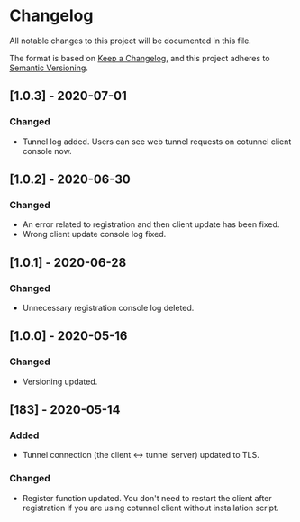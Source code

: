 # Changelog
All notable changes to this project will be documented in this file.

The format is based on [Keep a Changelog](https://keepachangelog.com/en/1.0.0/),
and this project adheres to [Semantic Versioning](https://semver.org/spec/v2.0.0.html).

## [1.0.3] - 2020-07-01

### Changed
- Tunnel log added. Users can see web tunnel requests on cotunnel client console now.

## [1.0.2] - 2020-06-30

### Changed
- An error related to registration and then client update has been fixed.
- Wrong client update console log fixed.

## [1.0.1] - 2020-06-28

### Changed
- Unnecessary registration console log deleted.

## [1.0.0] - 2020-05-16

### Changed
- Versioning updated.

## [183] - 2020-05-14

### Added
- Tunnel connection (the client <-> tunnel server) updated to TLS. 

### Changed
- Register function updated. You don't need to restart the client after registration if you are using cotunnel client without installation script.
